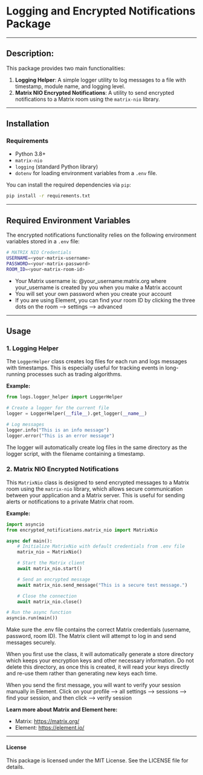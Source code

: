 # Logging and Encrypted Notifications Package

---

## Description:
This package provides two main functionalities:
1. **Logging Helper**: A simple logger utility to log messages to a file with timestamp, module name, and logging level.
2. **Matrix NIO Encrypted Notifications**: A utility to send encrypted notifications to a Matrix room using the `matrix-nio` library.

---

## Installation

### Requirements
- Python 3.8+
- `matrix-nio`
- `logging` (standard Python library)
- `dotenv` for loading environment variables from a `.env` file.

You can install the required dependencies via `pip`:
```bash
pip install -r requirements.txt
```

---

## Required Environment Variables
The encrypted notifications functionality relies on the following environment variables stored in a `.env` file:
```bash
# MATRIX NIO Credentials
USERNAME=<your-matrix-username>
PASSWORD=<your-matrix-password>
ROOM_ID=<your-matrix-room-id>
```
- Your Matrix username is: @your_username:matrix.org where your_username is created by you when you make a Matrix account
- You will set your own password when you create your account
- If you are using Element, you can find your room ID by clicking the three dots on the room --> settings --> advanced

---

## Usage
### 1. Logging Helper
The `LoggerHelper` class creates log files for each run and logs messages with timestamps. This is especially useful for tracking events in long-running processes such as trading algorithms.

**Example:**
```python
from logs.logger_helper import LoggerHelper

# Create a logger for the current file
logger = LoggerHelper(__file__).get_logger(__name__)

# Log messages
logger.info("This is an info message")
logger.error("This is an error message")
```

The logger will automatically create log files in the same directory as the logger script, with the filename containing a timestamp.

### 2. Matrix NIO Encrypted Notifications
This `MatrixNio` class is designed to send encrypted messages to a Matrix room using the `matrix-nio` library, which allows secure communication between your application and a Matrix server. This is useful for sending alerts or notifications to a private Matrix chat room.

**Example:**
```python
import asyncio
from encrypted_notifications.matrix_nio import MatrixNio

async def main():
    # Initialize MatrixNio with default credentials from .env file
    matrix_nio = MatrixNio()

    # Start the Matrix client
    await matrix_nio.start()

    # Send an encrypted message
    await matrix_nio.send_message("This is a secure test message.")

    # Close the connection
    await matrix_nio.close()

# Run the async function
asyncio.run(main())
```

Make sure the .env file contains the correct Matrix credentials (username, password, room ID). The Matrix client will attempt to log in and send messages securely.

When you first use the class, it will automatically generate a store directory which keeps your encryption keys and other necessary information. Do not delete this directory,
as once this is created, it will read your keys directly and re-use them rather than generating new keys each time. 

When you send the first message, you will want to verify your session manually in Element. 
Click on your profile --> all settings --> sessions --> find your session, and then click --> verify session

**Learn more about Matrix and Element here:**
- Matrix: https://matrix.org/
- Element: https://element.io/

---

#### License
This package is licensed under the MIT License. See the LICENSE file for details.